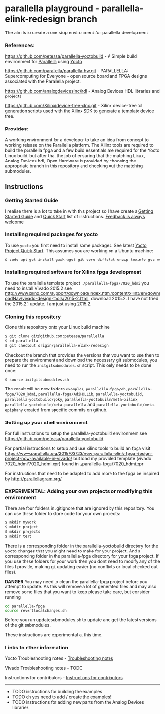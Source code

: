 # parallella playground - parallella-elink-redesign branch

The aim is to create a one stop environment for parallella development

### References:

https://github.com/peteasa/parallella-yoctobuild - A Simple build environment for [Parallella](http://www.parallella.org/) using [Yocto](http://www.yoctoproject.org/)

https://github.com/parallella/parallella-hw.git - PARALLELLA: Supercomputing for Everyone - open source board and FPGA designs associated with the Parallella project.

https://github.com/analogdevicesinc/hdl - Analog Devices HDL libraries and projects

https://github.com/Xilinx/device-tree-xlnx.git - Xilinx device-tree tcl generation scripts used with the Xilinx SDK to generate a template device tree.

### Provides:

A working environment for a developer to take an idea from concept to working release on the Parallella platform.  The Xilinx tools are required to build the parallella fpga and a few build essentials are required for the Yocto Linux build, but after that the job of ensuring that the matching Linux, Analog Devices hdl, Open Hardware is provided by choosing the appropriate branch in this repository and checking out the matching submodules.


## Instructions

### Getting Started Guide

I realise there is a lot to take in with this project so I have create a [Getting Started Guide](https://github.com/peteasa/parallella/wiki/Getting-started) and [Quick Start](https://github.com/peteasa/parallella/wiki/Quick-start) list of instructions.  [Feedback is always welcome](https://parallella.org/forums/viewtopic.php?f=49&t=3180)

### Installing required packages for yocto

To use `yocto` you first need to install some packages. See latest [Yocto Project Quick Start](http://www.yoctoproject.org/docs/latest/yocto-project-qs/yocto-project-qs.html). This assumes you are working on a Ubuntu machine:

```bash
$ sudo apt-get install gawk wget git-core diffstat unzip texinfo gcc-multilib build-essential chrpath socat libsdl1.2-dev xterm
```

### Installing required software for Xilinx fpga development

To use the parallella template project `./parallella-fpga/7020_hdmi` you need to install Vivado 2015.2 see http://www.xilinx.com/support/download/index.html/content/xilinx/en/downloadNav/vivado-design-tools/2015-2.html, download 2015.2.  I have not tried the 2015.2.1 update.  I am just using 2015.2.

### Cloning this repository

Clone this repository onto your Linux build machine:
```bash
$ git clone git@github.com:peteasa/parallella
$ cd parallella
$ git checkout origin/parallella-elink-redesign
```

Checkout the branch that provides the versions that you want to use then to prepare the environment and download the necessary git submodules, you need to run the `initgitsubmodules.sh` script. This only needs to be done once:

```bash
$ source initgitsubmodules.sh
```

The result will be new folders `examples`, `parallella-fpga/oh`, `parallella-fpga/7020_hdmi`, `parallella-fpga/AdiHDLLib`, `parallella-yoctobuild`, `parallella-yoctobuild/poky`, `parallella-yoctobuild/meta-xilinx`, `parallella-yoctobuild/meta-parallella` and `parallella-yoctobuild/meta-epiphany` created from specific commits on github.

### Setting up your shell environment

For full instructions to setup the parallella-yoctobuild environment see https://github.com/peteasa/parallella-yoctobuild

For partial instructions to setup and use xilinx tools to build an fpga visit https://www.parallella.org/2015/03/23/new-parallella-elink-fpga-design-project-now-available-in-vivado/ but load my provided template (vivado 7020_hdmi/7020_hdmi.xpr) found in ./parallella-fpga/7020_hdmi.xpr

For instructions that need to be adapted to add more to the fpga be inspired by http://parallellagram.org/

### EXPERIMENTAL: Adding your own projects or modifying this environment

There are four folders in .gitignore that are ignored by this repository.  You can use these folder to store code for your own projects:

```bash
$ mkdir mywork
$ mkdir project
$ mkdir projects
$ mkdir test
```

There is a corresponding folder in the parallella-yoctobuild directory for the yocto changes that you might need to make for your project. And a corresponding folder in the parallella-fpga directory for your fpga project.  If you use these folders for your work then you dont need to modify any of the files I provide, making git updating easier (no conflicts or local checked out files).

**DANGER** You may need to clean the parallella-fpga project before you attempt to update.  As this will remove a lot of generated files and may also remove some files that you want to keep please take care, but consider running 

```bash
cd parallella-fpga
source revertlocalchanges.sh
```

Before you run updatesubmodules.sh to update and get the latest versions of the git submodules.

These instructions are experimental at this time. 

### Links to other information

Yocto Troubleshooting notes - [Troubleshooting notes](https://github.com/peteasa/parallella-yoctobuild/wiki/Troubleshooting-notes)

Vivado Troubleshooting notes - TODO

Instructions for contributors - [Instructions for contributors](https://github.com/peteasa/parallella-yoctobuild/wiki/Instructions-for-contributors)


---------------------------------------

  * TODO instructions for building the examples
  * TODO oh yes need to add / create the examples!
  * TODO instructions for adding new parts from the Analog Devices libraries

